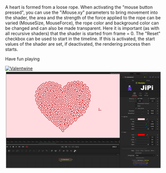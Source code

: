 A heart is formed from a loose rope. When activating the "mouse button pressed", you can use the "iMouse.xy" parameters to bring movement into the shader, the area and the strength of the force applied to the rope can be varied (MouseSize, MouseForce), the rope color and background color can be changed and can also be made transparent.
Here it is important (as with all recursive shaders) that the shader is started from frame = 0. The "Reset" checkbox can be used to start in the timeline. If this is activated, the start values of the shader are set, if deactivated, the rendering process then starts.

Have fun playing


[![Valentwine](https://user-images.githubusercontent.com/78935215/198817168-863e9681-f4b7-490a-b08f-76890d5ffb5d.gif)](Valentwine.fuse)
[![Screenshot](Valentwine_screenshot.png)](https://www.shadertoy.com/view/fsffW4 "View on Shadertoy.com")